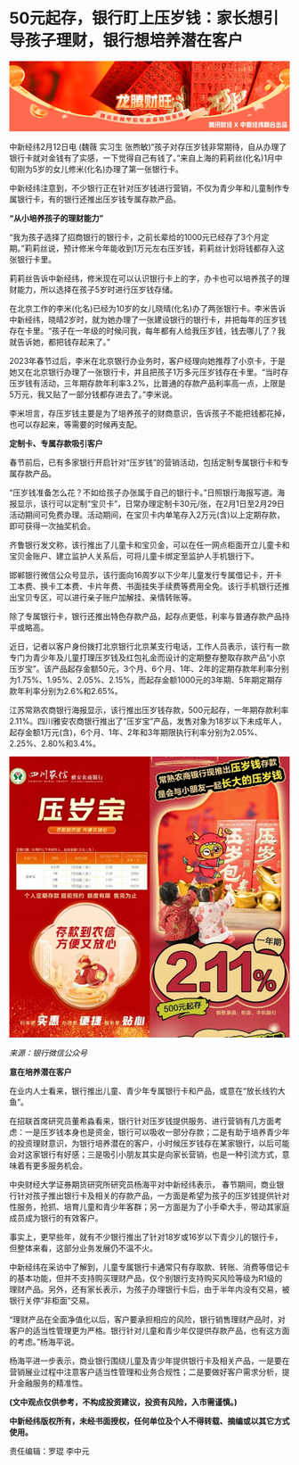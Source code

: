 # 50元起存，银行盯上压岁钱：家长想引导孩子理财，银行想培养潜在客户

![48b734bc3888cb070442eea65669bacf.jpg](https://raw.githubusercontent.com/qqhsx/qqnews_image/main/2024/02/12/50元起存，银行盯上压岁钱：家长想引导孩子理财，银行想培养潜在客户/48b734bc3888cb070442eea65669bacf.jpg)

中新经纬2月12日电 (魏薇 实习生
张煦敏)“孩子对存压岁钱非常期待，自从办理了银行卡就对金钱有了实感，一下觉得自己有钱了。”来自上海的莉莉丝(化名)1月中旬刚为5岁的女儿修米(化名)办理了第一张银行卡。

中新经纬注意到，不少银行正在针对压岁钱进行营销，不仅为青少年和儿童制作专属银行卡，有的银行还推出压岁钱专属存款产品。

**“从小培养孩子的理财能力”**

“我为孩子选择了招商银行的银行卡，之前长辈给的1000元已经存了3个月定期。”莉莉丝说，预计修米今年能收到1万元左右压岁钱，莉莉丝计划将钱都存入这张银行卡里。

莉莉丝告诉中新经纬，修米现在可以认识银行卡上的字，办卡也可以培养孩子的理财能力，所以选择在孩子5岁时进行压岁钱存储。

在北京工作的李米(化名)已经为10岁的女儿晓晴(化名)办了两张银行卡。李米告诉中新经纬，晓晴2岁时，就为她办理了一张建设银行的银行卡，并把每年的压岁钱存在卡里。“孩子在一年级的时候问我，每年都有人给我压岁钱，钱去哪儿了？我就告诉她，都把钱存起来了。”

2023年春节过后，李米在北京银行办业务时，客户经理向她推荐了小京卡，于是她又在北京银行办理了一张银行卡，并且把孩子1万多元压岁钱存在卡里。“当时存压岁钱有活动，三年期存款年利率3.2%，比普通的存款产品利率高一点，上限是5万元，我又贴了一部分钱都存进去了。”李米说。

李米坦言，存压岁钱主要是为了培养孩子的财商意识，告诉孩子不能把钱都花掉，也可以存起来，等需要的时候再支配。

**定制卡、专属存款吸引客户**

春节前后，已有多家银行开启针对“压岁钱”的营销活动，包括定制专属银行卡和专属存款产品。

“压岁钱准备怎么花？不如给孩子办张属于自己的银行卡。”日照银行海报写道。海报显示，该行可以定制“宝贝卡”，日常办理定制卡30元/张，在2月1日至2月29日活动期间可免费办理。活动期间，在宝贝卡内单笔存入2万元(含)以上定期存款，即可获得一次抽奖机会。

齐鲁银行发文称，该行推出了儿童卡和宝贝金，可以在任一网点柜面开立儿童卡和宝贝金账户、建立监护人关系后，可将儿童卡绑定至监护人手机银行下。

邯郸银行微信公众号显示，该行面向16周岁以下少年儿童发行专属借记卡，开卡工本费、换卡工本费、卡片年费、书面挂失手续费等费用全免。该行手机银行还推出宝贝专区，可以进行亲子账户加解挂、亲情转账等。

除了专属银行卡，银行还推出特色存款产品，起存点更低，利率与普通存款产品持平或略高。

近日，记者以客户身份拨打北京银行北京某支行电话，工作人员表示，该行有一款专门为青少年及儿童打理压岁钱及红包礼金而设计的定期整存整取存款产品“小京压岁宝”。该产品起存金额50元，3个月、6个月、1年、2年的定期存款年利率分别为1.75%、1.95%、2.05%、2.15%，而起存金额1000元的3年期、5年期定期存款年利率分别为2.6%和2.65%。

江苏常熟农商银行海报显示，该行推出压岁钱存款，500元起存，一年期存款利率2.11%。四川雅安农商银行推出了“压岁宝”产品，发售对象为18岁以下未成年人，起存金额1万元(含)，6个月、1年、2年和3年期限执行利率分别为2.05%、2.25%、2.80%和3.4%。

![405e2bf7c9683fbf3d3635cffde287f5.jpg](https://raw.githubusercontent.com/qqhsx/qqnews_image/main/2024/02/12/50元起存，银行盯上压岁钱：家长想引导孩子理财，银行想培养潜在客户/405e2bf7c9683fbf3d3635cffde287f5.jpg)

 _来源：银行微信公众号_

**意在培养潜在客户**

在业内人士看来，银行推出儿童、青少年专属银行卡和产品，或意在“放长线钓大鱼”。

在招联首席研究员董希淼看来，银行针对压岁钱提供服务、进行营销有几方面考虑：一是压岁钱本身也是资金，银行可以吸收一部分存款；二是有助于培养青少年的投资理财意识，为银行培养潜在的客户，小时候压岁钱存在某家银行，以后可能会对这家银行有好感；三是吸引小朋友其实是向家长营销，也是一种引流方式，意味着有更多服务机会。

中央财经大学证券期货研究所研究员杨海平对中新经纬表示，
春节期间，商业银行针对孩子推出银行卡及相关的存款产品，一方面是希望为孩子的压岁钱提供针对性服务，抢抓、培育儿童和青少年客群；另一方面是为了小手牵大手，带动其家庭成员成为银行的有效客户。

事实上，更早些年，就有不少银行推出了针对18岁或16岁以下青少儿的银行卡，但整体来看，这部分业务发展仍不温不火。

中新经纬在采访中了解到，儿童专属银行卡通常只有存取款、转账、消费等借记卡的基本功能，但并不支持购买理财产品，仅个别银行支持购买风险等级为R1级的理财产品。另外，还有家长表示，为孩子办理银行卡后，由于半年内没有交易，被银行关停“非柜面”交易。

“理财产品在全面净值化以后，客户要承担相应的风险，银行销售理财产品时，对客户的适当性管理更为严格。银行针对儿童和青少年仅提供存款产品，也有这方面的考虑。”杨海平说。

杨海平进一步表示，商业银行围绕儿童及青少年提供银行卡及相关产品，一是要在营销展业过程中注意客户适当性管理和业务合规性；二是要做好客户需求分析，提升金融服务的精准性。

**(文中观点仅供参考，不构成投资建议，投资有风险，入市需谨慎。)**

**中新经纬版权所有，未经书面授权，任何单位及个人不得转载、摘编或以其它方式使用。**

责任编辑：罗琨 李中元

